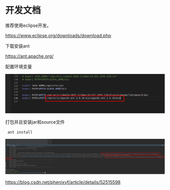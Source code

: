 
开发文档
===

推荐使用eclipse开发。

https://www.eclipse.org/downloads/download.php

下载安装ant

https://ant.apache.org/

配置环境变量

![img.png](img.png)

打包并且安装jar和source文件

```shell
 ant install
```

![img_1.png](img_1.png)




https://blog.csdn.net/phenixyf/article/details/52515598
